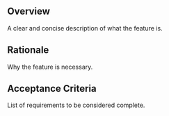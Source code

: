 ## Overview
A clear and concise description of what the feature is.

## Rationale
Why the feature is necessary.

## Acceptance Criteria
List of requirements to be considered complete.
